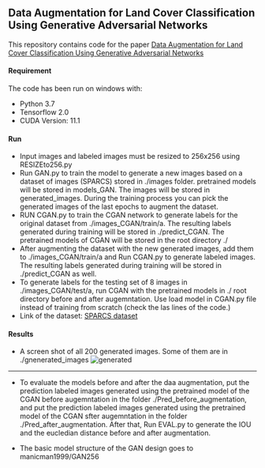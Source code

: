## Data Augmentation for Land Cover Classification Using Generative Adversarial Networks
This repository contains code for the paper [Data Augmentation for Land Cover Classification Using Generative Adversarial Networks](https://github.com/csmember/data_aug)

#### Requirement
The code has been run on windows with:
- Python 3.7
- Tensorflow 2.0
- CUDA Version: 11.1

#### Run
- Input images and labeled images must be resized to 256x256 using RESIZEto256.py
- Run GAN.py to train the model to generate a new images based on a dataset of images (SPARCS) stored in ./images folder. pretrained models will be stored in models_GAN. The images will be stored in generated_images. During the training process you can pick the generated images of the last epochs to augment the dataset.
- RUN CGAN.py to train the CGAN network to generate labels for the original dataset from ./images_CGAN/train/a. The resulting labels generated during training will be stored in ./predict_CGAN. The pretrained models of CGAN will be stored in the root directory ./
- After augmenting the dataset with the new generated images, add them to ./images_CGAN/train/a and Run CGAN.py to generate labeled images. The resulting labels generated during training will be stored in ./predict_CGAN as well.
- To generate labels for the testing set of 8 images in ./images_CGAN/test/a, run CGAN with the pretrained models in ./ root directory before and after augemntation. Use load model in CGAN.py file instead of training from scratch (check the las lines of the code.)
- Link of the dataset:
[SPARCS dataset](https://www.usgs.gov/core-science-systems/nli/landsat/spatial-procedures-automated-removal-cloud-and-shadow-sparcs)


#### Results
- A screen shot of all 200 generated images. Some of them are in ./gnenerated_images
![generated](https://user-images.githubusercontent.com/50513215/118514193-a6d39a80-b734-11eb-8894-bfd2e887ce8e.PNG)
---
- To evaluate the models before and after the daa augmentation, put the prediction labeled images generated using the pretrained model of the CGAN before augemntation in the folder ./Pred_before_augmentation, and put the prediction labeled images generated using the pretrained model of the CGAN sfter augemntation in the folder ./Pred_after_augmentation. After that, Run EVAL.py to generate the IOU and the eucledian distance before and after augmentation.

- The basic model structure of the GAN design goes to manicman1999/GAN256 
